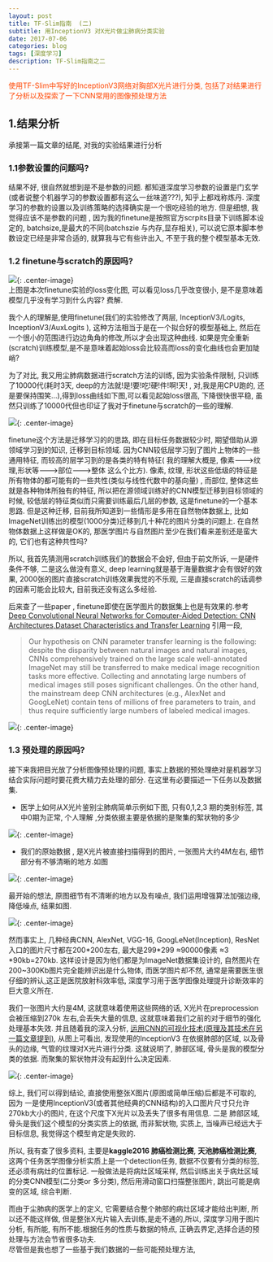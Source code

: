 ```yaml
---
layout: post
title: TF-Slim指南  (二)
subtitle: 用InceptionV3 对X光片做尘肺病分类实验
date: 2017-07-06
categories: blog
tags: [深度学习]
description: TF-Slim指南之二
---
```

<span style='color:OrangeRed '>使用TF-Slim中写好的InceptionV3网络对胸部X光片进行分类, 包括了对结果进行了分析以及探索了一下CNN常用的图像预处理方法</span>
## 1.结果分析
承接第一篇文章的结尾, 对我的实验结果进行分析  
### 1.1参数设置的问题吗?
结果不好, 很自然就想到是不是参数的问题. 都知道深度学习参数的设置是门玄学(或者说整个机器学习的参数设置都有这么一丝味道???), 知乎上都戏称炼丹. 深度学习的参数的设置以及训练策略的选择确实是一个很吃经验的地方. 但是细想, 我觉得应该不是参数的问题 , 因为我的finetune是按照官方scrpits目录下训练脚本设定的, batchsize,是最大的不同(batchszie 与内存,显存相关), 可以说它原本脚本参数设定已经是非常合适的, 就算我与它有些许出入, 不至于我的整个模型基本无效.

### 1.2 finetune与scratch的原因吗?  

![](/img/my_article_images/20170706-tfslim-my-project/loss.png){: .center-image}  
上图是本次finetune实验的loss变化图, 可以看见loss几乎改变很小, 是不是意味着模型几乎没有学习到什么内容? 费解.  

我个人的理解是,使用finetune(我们的实验修改了两层, InceptionV3/Logits, InceptionV3/AuxLogits ), 这种方法相当于是在一个拟合好的模型基础上, 然后在一个很小的范围进行边边角角的修改,所以才会出现这种曲线. 如果是完全重新(scratch)训练模型,是不是意味着起始loss会比较高而loss的变化曲线也会更加陡峭?  

为了对比, 我又用尘肺病数据进行scratch方法的训练, 因为实验条件限制, 只训练了10000代(耗时3天, deep的方法就!是!要!吃!硬!件!啊!天! , 对,我是用CPU跑的, 还是要保持围笑...),得到loss曲线如下图,可以看见起始loss很高, 下降很快很平稳, 虽然只训练了10000代但也印证了我对于finetune与scratch的一些的理解.  

![](/img/my_article_images/20170706-tfslim-my-project/scratch_loss.png){: .center-image}  

finetune这个方法是迁移学习的的思路, 即在目标任务数据较少时, 期望借助从源领域学习到的知识, 迁移到目标领域. 因为CNN较低层学习到了图片上物体的一些通用特征, 而较高的层学习到的是各类的特有特征( 我的理解大概是, 像素--->纹理,形状等--->部位--->整体 这么个比方). 像素, 纹理, 形状这些低级的特征是所有物体的都可能有的一些共性(类似与线性代数中的基向量) , 而部位, 整体这些就是各种物体所独有的特征, 所以把在源领域训练好的CNN模型迁移到目标领域的时候, 较低层的特征类似而只需要训练最后几层的参数, 这是finetune的一个基本思路. 但是这种迁移, 目前我所知道到一些情形是多用在自然物体数据上, 比如ImageNet训练出的模型(1000分类)迁移到几十种花的图片分类的问题上. 在自然物体数据上这样做是OK的, 那医学图片与自然图片至少在我们看来差别还是蛮大的, 它们也有这种共性吗?  

 所以, 我首先猜测用scratch训练我们的数据会不会好, 但由于前文所诉, 一是硬件条件不够, 二是这么做没有意义, deep learning就是基于海量数据才会有很好的效果, 2000张的图片直接scratch训练效果我觉的不乐观, 三是直接scratch的话调参的因素可能会比较大, 目前我还没有这么多经验.  
 
 后来查了一些paper , finetune即使在医学图片的数据集上也是有效果的.参考[Deep Convolutional Neural Networks for Computer-Aided Detection: CNN Architectures,Dataset Characteristics and Transfer Learning](https://arxiv.org/abs/1602.03409) 引用一段,
>Our hypothesis on CNN parameter transfer learning is the following: despite the disparity between natural images and natural images, CNNs comprehensively trained on the large scale well-annotated ImageNet may still be transferred to make medical image recognition tasks more effective. Collecting and annotating large numbers of medical images still poses significant challenges. On the other hand, the mainstream deep CNN architectures (e.g., AlexNet and GoogLeNet) contain tens of millions of free parameters to train, and thus require sufficiently large numbers of labeled medical images.  

![](/img/my_article_images/20170706-tfslim-my-project/03.png){: .center-image}  

### 1.3 预处理的原因吗?
接下来我把目光放了分析图像预处理的问题, 事实上数据的预处理绝对是机器学习结合实际问题时要花费大精力去处理的部分. 在这里有必要描述一下任务以及数据集.  

* 医学上如何从X光片鉴别尘肺病简单示例如下图, 只有0,1,2,3 期的类别标签,  其中0期为正常, 个人理解 ,分类依据主要是依据的是聚集的絮状物的多少  

![](/img/my_article_images/20170706-tfslim-my-project/04.png){: .center-image}  

* 我们的原始数据 , 是X光片被直接扫描得到的图片, 一张图片大约4M左右, 细节部分有不够清晰的地方.如图  

![](/img/my_article_images/20170706-tfslim-my-project/05.png){: .center-image}  

最开始的想法, 原图细节有不清晰的地方以及有噪点, 我们运用增强算法加强边缘, 降低噪点, 结果如图.  

![](/img/my_article_images/20170706-tfslim-my-project/06.png){: .center-image}  

然而事实上, 几种经典CNN,  AlexNet, VGG-16, GoogLeNet(Inception), ResNet 入口的图片尺寸都在200\*200左右, 最大是299*299 ≈90000像素 ≈3 \*90kb=270kb. 这样设计是因为他们都是为ImageNet数据集设计的, 自然图片在200~300Kb图片完全能辨识出是什么物体, 而医学图片却不然, 通常是需要医生很仔细的辨认,这正是医院放射科效率低, 深度学习用于医学图像处理提升诊断效率的巨大意义所在.  

我们一张图片大约是4M, 这就意味着使用这些网络的话, X光片在preprocession会被压缩到270k 左右,会丢失大量的信息, 这就意味着我们之前的对于细节的强化处理基本失效. 并且随着我的深入分析, [ 运用CNN的可视化技术(原理及其技术在另一篇文章提到)](), 从图上可看出, 发现使用的InceptionV3 在依据肺部的区域, 以及骨头的边缘, 气管的纹理对X光片进行分类. 这就说明了, 肺部区域, 骨头是我的模型分类的依据. 而聚集的絮状物并没有起到什么决定因素.  

![](/img/my_article_images/20170706-tfslim-my-project/07.png){: .center-image}  

综上, 我们可以得到结论, 直接使用整张X图片(原图或简单压缩)后都是不可取的, 因为 一是使用InceptionV3(或者其他经典的CNN结构)的入口图片尺寸只允许270kb大小的图片, 在这个尺度下X光片以及丢失了很多有用信息. 二是 肺部区域, 骨头是我们这个模型的分类实质上的依据, 而非絮状物, 实质上, 当噪声已经远大于目标信息, 我觉得这个模型肯定是失败的.  

所以, 我有查了很多资料, 主要是**kaggle2016 肺癌检测比赛**, **天池肺癌检测比赛**, 这两个任务医学图像分析实质上是一个detection任务, 数据不仅要有分类的标签, 还必须有病灶的位置标记. 一般做法是将病灶区域采样, 然后训练出关于病灶区域的分类CNN模型(二分类or 多分类), 然后用滑动窗口扫描整张图片, 跳出可能是病变的区域, 综合判断.   

而由于尘肺病的医学上的定义, 它需要结合整个肺部的病灶区域才能给出判断, 所以还不能这样做, 但是整张X光片输入去训练,是走不通的,所以, 深度学习用于图片分析, 有所能, 有所不能.根据任务的性质与数据的特点, 正确去界定,选择合适的预处理与方法会节省很多功夫.  
尽管但是我也想了一些基于我们数据的一些可能预处理方法,





